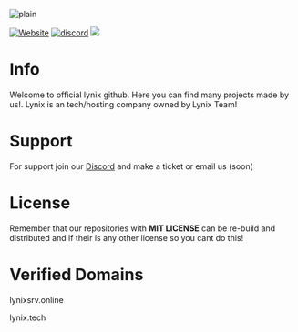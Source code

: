 ![plain](https://blogger.googleusercontent.com/img/b/R29vZ2xl/AVvXsEh1hpFPbEGg3O5oOnfZQnULvBHkpyNwEZUyEoK6WKX1MDxyQqY1VyvtcQDap_OCc3Ww8AZSg5o736dgUDt0U9ktA06Cm86r-m64h1CxrMsFMM3d0_3LCsmGGkaNzl94cia-CAMp2_5AjT7l7HhcpNetOJabarvguptqTsp_7t3TxpKP6jvP_3-3A12MM_i2/s493/20240725_182214.png)
   <p align="center"> 

  <a href="https://lynixsrv.online"><img alt="Website" src="https://img.shields.io/website?down_color=lightred&down_message=Offline&label=Website&up_color=blue&up_message=Online&url=https://lynixsrv.online"></a>
 <a href="https://discord.com/invite/h8TM9M7FTe"><img src="https://img.shields.io/discord/1264100847839739965?color=green&label=Discord&logo=HolaClient&logoColor=blue" alt="discord" /></a>
<img src="https://komarev.com/ghpvc/?username=OpenSourceLynix&color=pink">

# Info
Welcome to official lynix github. Here you can find many projects made by us!. Lynix is an tech/hosting company owned by Lynix Team!

# Support
For support join our [Discord](https://discord.gg/x494fQjhum/) and make a ticket or email us (soon)

# License
Remember that our repositories with **MIT LICENSE** can be re-build and distributed and if their is any other license so you cant do this!

# Verified Domains
lynixsrv.online

lynix.tech
